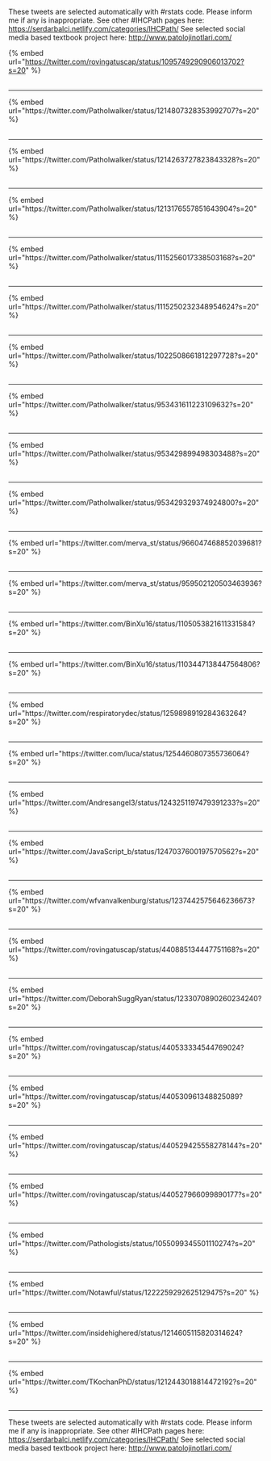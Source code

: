 

These tweets are selected automatically with #rstats code. Please inform me if any is inappropriate.
See other #IHCPath pages here: https://serdarbalci.netlify.com/categories/IHCPath/ 
See selected social media based textbook project here: http://www.patolojinotlari.com/

{% embed url="https://twitter.com/rovingatuscap/status/1095749290906013702?s=20" %}<br>
<br>
<hr>
{% embed url="https://twitter.com/Patholwalker/status/1214807328353992707?s=20" %}<br>
<br>
<hr>
{% embed url="https://twitter.com/Patholwalker/status/1214263727823843328?s=20" %}<br>
<br>
<hr>
{% embed url="https://twitter.com/Patholwalker/status/1213176557851643904?s=20" %}<br>
<br>
<hr>
{% embed url="https://twitter.com/Patholwalker/status/1115256017338503168?s=20" %}<br>
<br>
<hr>
{% embed url="https://twitter.com/Patholwalker/status/1115250232348954624?s=20" %}<br>
<br>
<hr>
{% embed url="https://twitter.com/Patholwalker/status/1022508661812297728?s=20" %}<br>
<br>
<hr>
{% embed url="https://twitter.com/Patholwalker/status/953431611223109632?s=20" %}<br>
<br>
<hr>
{% embed url="https://twitter.com/Patholwalker/status/953429899498303488?s=20" %}<br>
<br>
<hr>
{% embed url="https://twitter.com/Patholwalker/status/953429329374924800?s=20" %}<br>
<br>
<hr>
{% embed url="https://twitter.com/merva_st/status/966047468852039681?s=20" %}<br>
<br>
<hr>
{% embed url="https://twitter.com/merva_st/status/959502120503463936?s=20" %}<br>
<br>
<hr>
{% embed url="https://twitter.com/BinXu16/status/1105053821611331584?s=20" %}<br>
<br>
<hr>
{% embed url="https://twitter.com/BinXu16/status/1103447138447564806?s=20" %}<br>
<br>
<hr>
{% embed url="https://twitter.com/respiratorydec/status/1259898919284363264?s=20" %}<br>
<br>
<hr>
{% embed url="https://twitter.com/luca/status/1254460807355736064?s=20" %}<br>
<br>
<hr>
{% embed url="https://twitter.com/Andresangel3/status/1243251197479391233?s=20" %}<br>
<br>
<hr>
{% embed url="https://twitter.com/JavaScript_b/status/1247037600197570562?s=20" %}<br>
<br>
<hr>
{% embed url="https://twitter.com/wfvanvalkenburg/status/1237442575646236673?s=20" %}<br>
<br>
<hr>
{% embed url="https://twitter.com/rovingatuscap/status/440885134447751168?s=20" %}<br>
<br>
<hr>
{% embed url="https://twitter.com/DeborahSuggRyan/status/1233070890260234240?s=20" %}<br>
<br>
<hr>
{% embed url="https://twitter.com/rovingatuscap/status/440533334544769024?s=20" %}<br>
<br>
<hr>
{% embed url="https://twitter.com/rovingatuscap/status/440530961348825089?s=20" %}<br>
<br>
<hr>
{% embed url="https://twitter.com/rovingatuscap/status/440529425558278144?s=20" %}<br>
<br>
<hr>
{% embed url="https://twitter.com/rovingatuscap/status/440527966099890177?s=20" %}<br>
<br>
<hr>
{% embed url="https://twitter.com/Pathologists/status/1055099345501110274?s=20" %}<br>
<br>
<hr>
{% embed url="https://twitter.com/Notawful/status/1222259292625129475?s=20" %}<br>
<br>
<hr>
{% embed url="https://twitter.com/insidehighered/status/1214605115820314624?s=20" %}<br>
<br>
<hr>
{% embed url="https://twitter.com/TKochanPhD/status/1212443018814472192?s=20" %}<br>
<br>
<hr>


These tweets are selected automatically with #rstats code. Please inform me if any is inappropriate.
See other #IHCPath pages here: https://serdarbalci.netlify.com/categories/IHCPath/ 
See selected social media based textbook project here: http://www.patolojinotlari.com/
